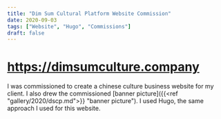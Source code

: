 ```yaml
---
title: "Dim Sum Cultural Platform Website Commission"
date: 2020-09-03
tags: ["Website", "Hugo", "Commissions"]
draft: false
---
```


# https://dimsumculture.company

I was commissioned to create a chinese culture business website for my client. I also drew the commissioned [banner picture]({{<ref "gallery/2020/dscp.md">}} "banner picture"). I used Hugo, the same approach I used for this website.